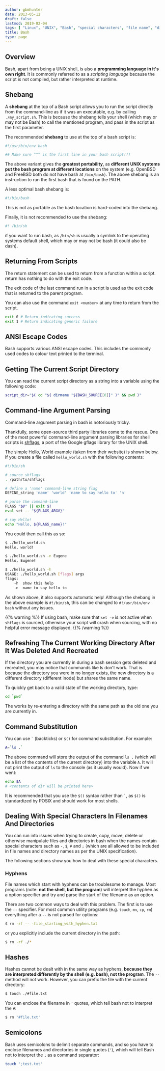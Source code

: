 ```yaml
---
author: gbmhunter
date: 2013-05-12
draft: false
lastmod: 2019-02-04
tags: [ "Linux", "UNIX", "Bash", "special characters", "file name", "directory", "shell", "programming language", "script", "scripting", "shebang", "symlink", "argument parsing", "CLI", "command-line", "shflags" ]
title: Bash
type: page
---
```


## Overview

Bash, apart from being a UNIX shell, is also a **programming language in it's own right**. It is commonly referred to as a _scripting language_ because the script is not compiled, but rather interpreted at runtime.

## Shebang

A **shebang** at the top of a Bash script allows you to run the script directly from the command-line as if it was an executable, e.g. by calling `./my_script.sh`. This is because the shebang tells your shell (which may or may not be Bash) to call the mentioned program, and pass in the script as the first parameter.

The recommended **shebang** to use at the top of a bash script is:

```sh
#!/usr/bin/env bash

## Make sure ^^^ is the first line in your bash script!!!
```

The above variant gives the **greatest portability**, as **different UNIX systems put the bash program at different locations** on the system (e.g. OpenBSD and FreeBSD both do not have bash at `/bin/bash`). The above shebang is an instruction to run the first bash that is found on the PATH.

A less optimal bash shebang is:

```sh    
#!/bin/bash
```

This is not as portable as the bash location is hard-coded into the shebang.

Finally, it is not recommended to use the shebang:

```sh    
#! /bin/sh
```

if you want to run bash, as `/bin/sh` is usually a symlink to the operating systems default shell, which may or may not be bash (it could also be dash).

## Returning From Scripts

The return statement can be used to return from a function within a script. return has nothing to do with the exit code.

The exit code of the last command run in a script is used as the exit code that is returned to the parent program.

You can also use the command `exit <number>` at any time to return from the script.

```sh    
exit 0 # Return indicating success
exit 1 # Return indicating generic failure
```

## ANSI Escape Codes

Bash supports various ANSI escape codes. This includes the commonly used codes to colour text printed to the terminal.

## Getting The Current Script Directory

You can read the current script directory as a string into a variable using the following code:

```sh    
script_dir="$( cd "$( dirname "${BASH_SOURCE[0]}" )" && pwd )"
```

## Command-line Argument Parsing

Command-line argument parsing in bash is notoriously tricky.

Thankfully, some open-source third party libraries come to the rescue. One of the most powerful command-line argument parsing libraries for shell scripts is [shflags](https://github.com/kward/shflags), a port of the Google gflags library for the UNIX shell.

The simple Hello, World example (taken from their website) is shown below. If you create a file called `hello_world.sh` with the following contents:

```sh    
#!/bin/sh

# source shflags
. /path/to/shflags

# define a 'name' command-line string flag
DEFINE_string 'name' 'world' 'name to say hello to' 'n'

# parse the command-line
FLAGS "$@" || exit $?
eval set -- "${FLAGS_ARGV}"

# say Hello!
echo "Hello, ${FLAGS_name}!"
```

You could then call this as so:

```sh    
$ ./hello_world.sh
Hello, world!

$ ./hello_world.sh -n Eugene
Hello, Eugene!

$ ./hello_world.sh -h
USAGE: ./hello_world.sh [flags] args
flags:
    -h  show this help
    -n  name to say hello to
```

As shown above, it also supports automatic help! Although the shebang in the above example is `#!/bin/sh`, this can be changed to `#!/usr/bin/env bash` without any issues. 

{{% warning %}}
If using bash, make sure that `set -e` is not active when `shflags` is sourced, otherwise your script will crash when sourcing, with no helpful error message displayed.
{{% /warning %}}

## Refreshing The Current Working Directory After It Was Deleted And Recreated

If the directory you are currently in during a bash session gets deleted and recreated, you may notice that commands like ls don't work. That is because the directory you were in no longer exists, the new directory is a different directory (different inode) but shares the same name.

To quickly get back to a valid state of the working directory, type:

```sh
cd `pwd`
```

The works by re-entering a directory with the same path as the old one you are currently in.

## Command Substitution

You can use `` ` `` (backticks) or `$()` for command substitution. For example:

```sh
A=`ls .`
```

The above command will store the output of the command `ls .` (which will be a list of the contents of the current directory) into the variable `A`. It will not print the output of `ls` to the console (as it usually would). Now if we went:

```sh
echo $A
# <contents of dir will be printed here>
```

It is recommended that you use the `$()` syntax rather than `` ` ``, as `$()` is standardized by POSIX and should work for most shells.

## Dealing With Special Characters In Filenames And Directories

You can run into issues when trying to create, copy, move, delete or otherwise manipulate files and directories in bash when the names contain special characters such as `-`, `$`, `#` and `;` (which are all allowed to be included in file names and directory names as per the UNIX specification).

The following sections show you how to deal with these special characters.

### Hyphens

File names which start with hyphens can be troublesome to manage. Most programs (note: **not the shell, but the program**) will interpret the hyphen as a option specifier and try and parse the start of the filename as an option.

There are two common ways to deal with this problem. The first is to use the `--` specifier. For most common utility programs (e.g. `touch`, `mv`, `cp`, `rm`) everything after a `--` is not parsed for options:

```sh
$ rm -rf -- -file_starting_with_hyphen.txt
```

or you explicitly include the current directory in the path:

```sh
$ rm -rf ./*
```

## Hashes

Hashes cannot be dealt with in the same way as hyphens, **because they are interpreted differently by the shell (e.g. bash), not the program**. The `--` method will not work. However, you can prefix the file with the current directory:

```sh
$ touch ./#file.txt
```

You can enclose the filename in `'` quotes, which tell bash not to interpret the `#`:

```sh
$ rm '#file.txt'
```

## Semicolons

Bash uses semicolons to delimit separate commands, and so you have to enclose filenames and directories in single quotes (`'`), which will tell Bash not to interpret the `;` as a command separator:

```sh
touch ';test.txt'
```